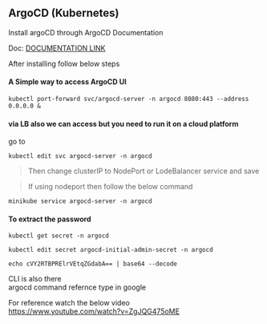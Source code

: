 ## ArgoCD (Kubernetes)

Install argoCD through ArgoCD Documentation 

Doc: [DOCUMENTATION LINK](https://argo-cd.readthedocs.io/en/stable/?_gl=1*vb89rf*_ga*MTgyNjgzMTcxMy4xNzI5NjgwNjkw*_ga_5Z1VTPDL73*MTcyOTY4MDY4OS4xLjAuMTcyOTY4MDY5NC4wLjAuMA..)


After installing follow below steps 


#### A Simple way to access ArgoCD UI 

```
kubectl port-forward svc/argocd-server -n argocd 8080:443 --address 0.0.0.0 &
```

#### via LB also we can access but you need to run it on a cloud platform
go to 
```
kubectl edit svc argocd-server -n argocd
```

> Then change clusterIP to NodePort or LodeBalancer service and save

> If using nodeport then follow the below command<br/>
```
minikube service argocd-server -n argocd
```

#### To extract the password  
```
kubectl get secret -n argocd
```
```
kubectl edit secret argocd-initial-admin-secret -n argocd
```
```
echo cVY2RTBPRElrVEtqZGdabA== | base64 --decode 
```

CLI is also there<br/>
argocd command refernce type in google 

For reference watch the below video <br/>
https://www.youtube.com/watch?v=ZgJQG475oME 
